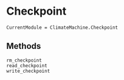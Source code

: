 # Checkpoint

```@meta
CurrentModule = ClimateMachine.Checkpoint
```

## Methods

```@docs
rm_checkpoint
read_checkpoint
write_checkpoint
```
